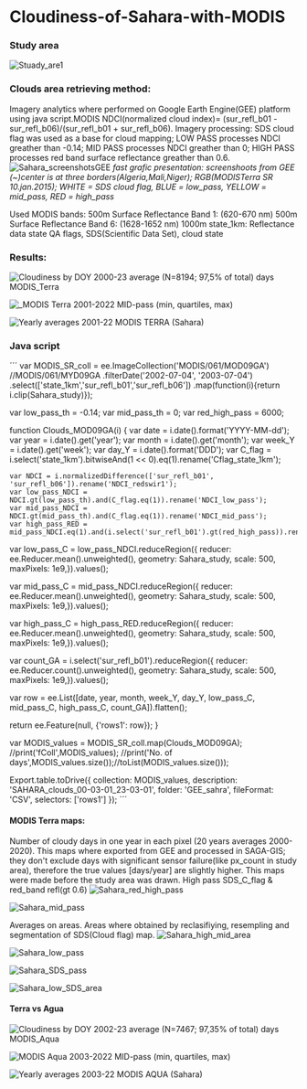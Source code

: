 # Cloudiness-of-Sahara-with-MODIS

### Study area

![Stuady_are1](https://github.com/RhoSpatial/Cloudiness-of-Sahara-with-MODIS-and-VIIRS/assets/111765142/083c5186-a60a-4deb-b9fd-b9e28cefdeba)

### Clouds area retrieving method:
Imagery analytics where performed on Google Earth Engine(GEE) platform using java script.MODIS NDCI(normalized cloud index)= (sur_refl_b01 - sur_refl_b06)/(sur_refl_b01 + sur_refl_b06).
Imagery processing: SDS cloud flag was used as a base for cloud mapping; LOW PASS processes NDCI greather than -0.14; MID PASS processes NDCI greather than 0; HIGH PASS processes red band surface reflectance greather than 0.6.
![Sahara_screenshotsGEE](https://github.com/RhoSpatial/Cloudiness-of-Sahara-with-MODIS-and-VIIRS/assets/111765142/3f663f55-6e9c-431a-ab44-6186f1465d53)
*fast grafic presentation: screenshoots from GEE (~)center is at three borders(Algeria,Mali,Niger); RGB(MODISTerra SR 10.jan.2015); WHITE = SDS cloud flag, BLUE = low_pass, YELLOW = mid_pass, RED = high_pass*

 Used MODIS bands:
 500m Surface Reflectance Band 1: (620-670 nm)
 500m Surface Reflectance Band 6: (1628-1652 nm)
1000m state_1km: Reflectance data state QA flags, SDS(Scientific Data Set), cloud state

### Results:
![Cloudiness by DOY  2000-23 average (N=8194; 97,5% of total) days MODIS_Terra](https://github.com/RhoSpatial/Cloudiness-of-Sahara-with-MODIS-and-VIIRS/assets/111765142/df769e65-0573-4120-aa57-9277b1354de5)

![_MODIS Terra   2001-2022    MID-pass  (min, quartiles, max) ](https://github.com/RhoSpatial/Cloudiness-of-Sahara-with-MODIS-and-VIIRS/assets/111765142/455d6205-1efd-4e65-b7d2-72067951d95d)

![Yearly averages 2001-22 MODIS TERRA  (Sahara)](https://github.com/RhoSpatial/Cloudiness-of-Sahara-with-MODIS-and-VIIRS/assets/111765142/8adb2b3a-faf2-4828-91ab-33b608409c41)

### Java script

´´´
var MODIS_SR_coll = ee.ImageCollection('MODIS/061/MOD09GA') //MODIS/061/MYD09GA
       .filterDate('2002-07-04', '2003-07-04')
       .select(['state_1km','sur_refl_b01','sur_refl_b06'])
       .map(function(i){return i.clip(Sahara_study)});
       
var low_pass_th = -0.14;
var mid_pass_th = 0;
var red_high_pass = 6000;

function Clouds_MOD09GA(i) {
    var date = i.date().format('YYYY-MM-dd');
    var year = i.date().get('year');
    var month = i.date().get('month');
    var week_Y = i.date().get('week');
    var day_Y = i.date().format('DDD');
    var C_flag = i.select('state_1km').bitwiseAnd(1 << 0).eq(1).rename('Cflag_state_1km');
    
    var NDCI = i.normalizedDifference(['sur_refl_b01', 'sur_refl_b06']).rename('NDCI_redswir1');
    var low_pass_NDCI = NDCI.gt(low_pass_th).and(C_flag.eq(1)).rename('NDCI_low_pass');
    var mid_pass_NDCI = NDCI.gt(mid_pass_th).and(C_flag.eq(1)).rename('NDCI_mid_pass');
    var high_pass_RED = mid_pass_NDCI.eq(1).and(i.select('sur_refl_b01').gt(red_high_pass)).rename('RED_high_pass');

  var low_pass_C = low_pass_NDCI.reduceRegion({
  reducer: ee.Reducer.mean().unweighted(),
  geometry: Sahara_study,
  scale: 500, 
  maxPixels: 1e9,}).values();
  
  var mid_pass_C = mid_pass_NDCI.reduceRegion({
  reducer: ee.Reducer.mean().unweighted(),
  geometry: Sahara_study,
  scale: 500, 
  maxPixels: 1e9,}).values();
  
  var high_pass_C = high_pass_RED.reduceRegion({
  reducer: ee.Reducer.mean().unweighted(),
  geometry: Sahara_study,
  scale: 500, 
  maxPixels: 1e9,}).values();
  
  var count_GA = i.select('sur_refl_b01').reduceRegion({
  reducer: ee.Reducer.count().unweighted(),
  geometry: Sahara_study,
  scale: 500, 
  maxPixels: 1e9,}).values();
  
  var row = ee.List([date, year, month, week_Y, day_Y, low_pass_C, mid_pass_C, high_pass_C, count_GA]).flatten();

return ee.Feature(null, {'rows1': row});
}

var MODIS_values = MODIS_SR_coll.map(Clouds_MOD09GA);
//print('fColl',MODIS_values);
//print('No. of days',MODIS_values.size());//toList(MODIS_values.size()));

Export.table.toDrive({
  collection: MODIS_values,
  description: 'SAHARA_clouds_00-03-01_23-03-01',
  folder: 'GEE_sahra',
  fileFormat: 'CSV',
  selectors: ['rows1']
});
´´´

#### MODIS Terra maps:
Number of cloudy days in one year in each pixel (20 years averages 2000-2020). This maps where exported from GEE and processed in SAGA-GIS; they don't exclude days with significant sensor 
failure(like px_count in study area), therefore the true values [days/year] are slightly higher. This maps were made before the study area was drawn.
High pass SDS_C_flag & red_band refl(gt 0.6)
![Sahara_red_high_pass](https://github.com/RhoSpatial/Cloudiness-of-Sahara-with-MODIS-and-VIIRS/assets/111765142/55510733-3b0d-41d7-888c-26abe4b94e42)

![Sahara_mid_pass](https://github.com/RhoSpatial/Cloudiness-of-Sahara-with-MODIS-and-VIIRS/assets/111765142/ceaa9eac-4a7e-4d24-a396-d5823b8429d4)

Averages on areas. Areas where obtained by reclasifiying, resempling and segmentation of SDS(Cloud flag) map.
![Sahara_high_mid_area](https://github.com/RhoSpatial/Cloudiness-of-Sahara-with-MODIS-and-VIIRS/assets/111765142/b3887bcf-1c2f-4014-9d8e-259d314c652d)

![Sahara_low_pass](https://github.com/RhoSpatial/Cloudiness-of-Sahara-with-MODIS-and-VIIRS/assets/111765142/b5e52e6a-9ebd-4675-acab-fba819ae810d)

![Sahara_SDS_pass](https://github.com/RhoSpatial/Cloudiness-of-Sahara-with-MODIS-and-VIIRS/assets/111765142/e46d9751-e8c9-40c7-8c4a-b7957d5dd019)

![Sahara_low_SDS_area](https://github.com/RhoSpatial/Cloudiness-of-Sahara-with-MODIS-and-VIIRS/assets/111765142/e81499cd-937f-4bb1-856d-dcbc3e07eab4)


#### Terra vs Agua
![Cloudiness by DOY  2002-23 average (N=7467; 97,35% of total) days MODIS_Aqua](https://github.com/RhoSpatial/Cloudiness-of-Sahara-with-MODIS-and-VIIRS/assets/111765142/e129d8a1-9ab8-4011-97c7-18b35e8e22a5)

![MODIS Aqua   2003-2022   MID-pass (min, quartiles, max) ](https://github.com/RhoSpatial/Cloudiness-of-Sahara-with-MODIS-and-VIIRS/assets/111765142/a472f5da-cc09-44c2-b055-de093087ce5a)

![Yearly averages 2003-22 MODIS AQUA (Sahara)](https://github.com/RhoSpatial/Cloudiness-of-Sahara-with-MODIS-and-VIIRS/assets/111765142/9e11150f-835a-4bef-b430-92729b695c12)



